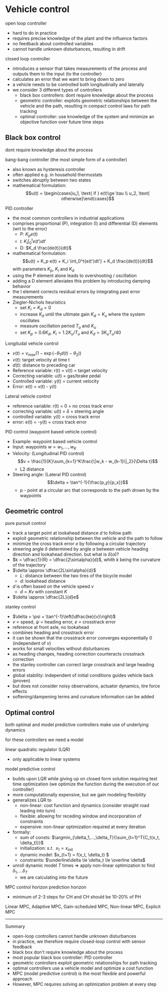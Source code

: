 # Vehicle control

open loop controller 

- hard to do in practice
- requires precise knowledge of the plant and the influence factors 
- no feedback about controlled variables
- cannot handle unknown disturbances, resulting in drift 

closed loop controller 

- introduces a sensor that takes measurements of the process and outputs them to the input (to the controller)
- calculates an error that we want to bring down to zero 
- a vehicle needs to be controlled both longitudinally and laterally 
- we consider 3 different types of controllers
    - black box controllers: dont require knowledge about the process
    - geometric controller: exploits geometric relationships between the vehicle and the path, resulting in compact control laws for path tracking
    - optimal controller: use knowledge of the system and minimize an objective function over future time steps

## Black box control

dont require knowledge about the process

bang-bang controller (the most simple form of a controller)

- also known as hysteresis controller
- often applied e.g. in household thermostats
- switches abruptly between two states
- mathematical formulation: $$u(t) = \begin{cases}u_1, \text{ if } e(t)\ge \tau \\ u_2, \text{ otherwise}\end{cases}$$


PID controller 

- the most common controllers in industrial applications
- comprises proportional (P), integration (I) and differential (D) elements (wrt to the error)
    - P: $K_p e(t)$
    - I: $K_i \int_0^t{e(t')dt'}$
    - D: $K_d \frac{de(t)}{dt}$
- mathematical formulation: $$u(t) = K_p e(t) + K_i \int_0^t{e(t')dt'} + K_d \frac{de(t)}{dt}$$ with parameters $K_p$, $K_i$ and $K_d$
- using the P element alone leads to overshooting / oscillation
- adding a D element alleviates this problem by introducing damping behavior
- the I element corrects residual errors by integrating past error measurements
- Ziegler-Nichols heuristics
    - set $K_i = K_d = 0$
    - increase $K_d$ until the ultimate gain $K_d = K_u$ where the system oscillates
    - measure oscillation period $T_u$ and $K_u$
    - set $K_p = 0.6K_d$, $K_i = 1.2K_u/T_u$ and $K_d = 3K_uT_u/40$

Longitudal vehicle control

- $v(t) = v_{max}(1 - \exp{(-\theta_1 d(t) -\theta_2)})$
- $v(t)$: target velocity at time t
- $d(t)$: distance to preceding car
- Reference variable: r(t) = v(t) = target velocity
- Correcting variable: u(t) = gas/brake pedal
- Controlled variable: y(t) = current velocity
- Error: e(t) = v(t) - y(t)

Lateral vehicle control

- reference variable: r(t) = 0 = no cross track error
- correcting variable: u(t) = $\delta$ = steering angle
- controlled variable: y(t) = cross track error
- error: e(t) = -y(t) = cross track error

PID control (waypoint based vehicle control)

- Example: waypoint based vehicle control
- Input: waypoints $w = {w_1, ..., w_K}$
- Velocity: (Longitudinal PID control) $$v = \frac{1}{K}\sum_{k=1}^K\frac{\|w_k - w_{k-1}\|_2}{\Delta t}$$ 
    - L2 distance
- Steering angle: (Lateral PID control) $$\delta = \tan^{-1}{\frac{p_y}{p_x}}$$
    - p - point at a circular arc that corresponds to the path drown by the waypoints

## Geometric control

pure pursuit control

- track a target point at lookahead distance $d$ to follow path
- exploit geometric relationship between the vehicle and the path to follow
- minimize the cross track error $e$ by following a circular trajectory
- streering angle $\delta$ determined by angle $\alpha$ between vehicle heading direction and lookahead direction. but what is $\delta(\alpha)$?
- $k = \dfrac{1}{R} = \dfrac{2\sin\alpha}{d}$, whith $k$ being the curvature of the trajectory
- $\delta \approx \dfrac{2L\sin\alpha}{d}$
    - $L$: distance between the two tires of the bicycle model  
    - $d$: lookahead distance
- $d$ is often based on the vehicle speed $v$
    - $d = Kv$ with constant $K$
- $\delta \approx \dfrac{2L}{d}e$

stanley control

- $\delta = \psi + \tan^{-1}\left(\dfrac{ke}{v}\right)$
- $v$ = speed, $\psi$ = heading error, $e$ = crosstrack error 
- reference at front axle, no lookahead
- combines heading and crosstrack error
- it can be shown that the crosstrack error converges exponentially 0 (independent of $v$)
- works for small velocities without disturbances 
- as heading changes, heading correction counteracts crosstrack correction
- the stanley controller can correct large crosstrack and large heading errors
- global stability: independent of initial conditions guides vehicle back (proven)
- but does not consider noisy observations, actuator dynamics, tire force effects
- softening/dampening terms and curvature information can be added

## Optimal control

both optimal and model predictive controllers make use of underlying dynamics

for these controllers we need a model 

linear quadratic regulator (LQR) 

- only applicable to linear systems 

model predictive control
- builds upon LQR while giving up on closed form solution requiring test time optimization (we optimize the function during the execution of our controller)
- more computationally expensive, but we gain modeling flexibility
- generalizes LQR to 
    - non-linear: cost function and dynamics (consider straight road leading into turn)
    - flexible: allowing for receding window and incorporation of constraints
    - expensive: non-linear optimization required at every iteration 
- formally: 
    - sum of consts: $\argmin_{\delta_1,...,\delta_T}{\sum_{t=1}^T{C_t(x_t, \delta_t)}}$
    - initialization: $s.t.\ \ x_1 = x_{\text{init}}$
    - dynamic model: $x_{t+1} = f(x_t, \delta_t) $
    - constraints: $\underline\delta \le \delta_t \le \overline \delta$
- unroll dynamic model $T$ times $\Rightarrow$ apply non-linear optimization to find $\delta_1, ... \delta_T$
    - we are calculating into the future

MPC control horizon prediction horizon
- minimum of 2-3 steps for CH and CH should be 10-20% of PH

Linear MPC, Adaptive MPC, Gain-scheduled MPC, Non-linear MPC, Explicit MPC

---

Summary

- open-loop controllers cannot handle unknown disturbances
- in practice, we therefore require closed-loop control with sensor feedback
- black box don't require knowledge about the process
- most popular black box controller: PID controller 
- geometric controllers exploit geometric relationships for path tracking
- optimal controllers use a vehicle model and optimize a cost function
- MPC (model predictive control) is the most flexible and powerful approach 
- However, MPC requires solving an optimization problem at every step